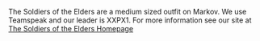 The Soldiers of the Elders are a medium sized outfit on Markov. We use Teamspeak
and our leader is XXPX1. For more information see our site at
[The Soldiers of the Elders Homepage](http://sote.nick231.net)
